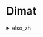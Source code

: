# **Dimat**

<details><summary>elso_zh</summary>
<p>

#### Szita-formula [✔]
#### Binomiális tétel [✔]

</p>
</details>
